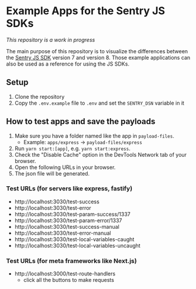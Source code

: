 # Example Apps for the Sentry JS SDKs

_This repository is a work in progress_

The main purpose of this repository is to visualize the differences between the
[Sentry JS SDK](https://github.com/getsentry/sentry-javascript) version 7 and version 8. Those
example applications can also be used as a reference for using the JS SDKs.

## Setup

1. Clone the repository
2. Copy the `.env.example` file to `.env` and set the `SENTRY_DSN` variable in it

## How to test apps and save the payloads

1. Make sure you have a folder named like the app in `payload-files`.
   - Example: `apps/express` -> `payload-files/express`
2. Run `yarn start:[app]`, e.g. `yarn start:express`.
3. Check the "Disable Cache" option in the DevTools Network tab of your browser.
4. Open the following URLs in your browser.
5. The json file will be generated.

### Test URLs (for servers like express, fastify)

- http://localhost:3030/test-success
- http://localhost:3030/test-error
- http://localhost:3030/test-param-success/1337
- http://localhost:3030/test-param-error/1337
- http://localhost:3030/test-success-manual
- http://localhost:3030/test-error-manual
- http://localhost:3030/test-local-variables-caught
- http://localhost:3030/test-local-variables-uncaught

### Test URLs (for meta frameworks like Next.js)

- http://localhost:3000/test-route-handlers
  - click all the buttons to make requests
